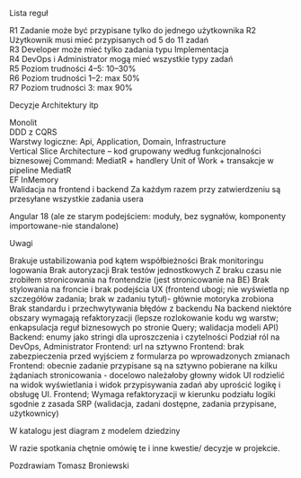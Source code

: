 Lista reguł 

R1  Zadanie może być przypisane tylko do jednego użytkownika 
R2  Użytkownik musi mieć przypisanych od 5 do 11 zadań       
R3  Developer może mieć tylko zadania typu Implementacja     
R4  DevOps i Administrator mogą mieć wszystkie typy zadań    
R5  Poziom trudności 4–5: 10–30%                             
R6  Poziom trudności 1–2: max 50%                            
R7  Poziom trudności 3: max 90%     

Decyzje Architektury itp

Monolit                                                                       
DDD z CQRS                                                                    
Warstwy logiczne: Api, Application, Domain, Infrastructure                    
Vertical Slice Architecture – kod grupowany według funkcjonalności biznesowej 
Command: MediatR + handlery
Unit of Work + transakcje w pipeline MediatR  
EF InMemory                                
Walidacja na frontend i backend
Za każdym razem przy zatwierdzeniu są przesyłane wszystkie zadania usera

Angular 18 (ale ze starym podejściem: moduły, bez sygnałów, komponenty importowane-nie standalone)

Uwagi

Brakuje ustabilizowania pod kątem współbieżności
Brak monitoringu logowania
Brak autoryzacji
Brak testów jednostkowych
Z braku czasu nie zrobiłem stronicowania na frontendzie (jest stronicowanie na BE)
Brak stylowania na froncie i brak podejścia UX (frontend ubogi; nie wyświetla np szczegółów zadania; brak w zadaniu tytuł)- głównie motoryka zrobiona
Brak standardu i przechwytywania błędów z backendu
Na backend niektóre obszary wymagają refaktoryzacji (lepsze rozlokowanie kodu wg warstw; enkapsulacja reguł biznesowych po stronie Query; walidacja modeli API)
Backend: enumy jako stringi dla uproszczenia i czytelności
Podział ról na DevOps, Administrator
Frontend: url na sztywno
Frontend: brak zabezpieczenia przed wyjściem z formularza po wprowadzonych zmianach
Frontend: obecnie zadanie przypisane są na sztywno pobierane na kilku żądaniach stronicowania - docelowo należałoby głowny widok UI rodzielić na widok wyświetlania i widok przypisywania zadań aby uprościć logikę i obsługę UI.
Frontend; Wymaga refaktoryzacji w kierunku podziału logiki sgodnie z zasada SRP (walidacja, zadani dostępne, zadania przypisane, użytkownicy)

W katalogu jest diagram z modelem dziedziny


W razie spotkania chętnie omówię te i inne kwestie/ decyzje w projekcie.

Pozdrawiam
Tomasz Broniewski
                       